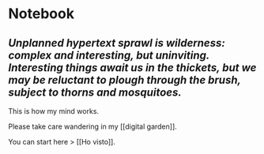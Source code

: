 # Notebook

## *Unplanned ***hypertext*** sprawl is ***wilderness***: complex and interesting, but uninviting. Interesting things await us in the thickets, but we may be reluctant to ***plough through the brush***, subject to thorns and mosquitoes.*

This is how my mind works.

Please take care wandering in my [[digital garden]].

You can start here > [[Ho visto]].
